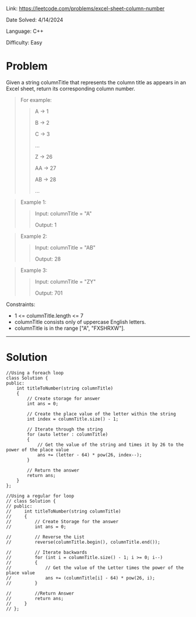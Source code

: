 Link: https://leetcode.com/problems/excel-sheet-column-number

Date Solved: 4/14/2024

Language: C++

Difficulty: Easy

# Problem

Given a string columnTitle that represents the column title as appears in an Excel sheet, return its corresponding column number.

>For example:
>
>>A -> 1
>>
>>B -> 2
>>
>>C -> 3
>>
>>...
>>
>>Z -> 26
>>
>>AA -> 27
>>
>>AB -> 28
>>
>>...
 
>Example 1:
>
>>Input: columnTitle = "A"
>>
>>Output: 1

>Example 2:
>
>>Input: columnTitle = "AB"
>>
>>Output: 28

>Example 3:
>
>>Input: columnTitle = "ZY"
>>
>>Output: 701
 
Constraints:

- 1 <= columnTitle.length <= 7
- columnTitle consists only of uppercase English letters.
- columnTitle is in the range ["A", "FXSHRXW"].

---

# Solution

```
//Using a foreach loop
class Solution {
public:
    int titleToNumber(string columnTitle) 
    {
        // Create storage for answer
        int ans = 0;

        // Create the place value of the letter within the string
        int index = columnTitle.size() - 1;

        // Iterate through the string
        for (auto letter : columnTitle)
        {
            // Get the value of the string and times it by 26 to the power of the place value
            ans += (letter - 64) * pow(26, index--);
        }    

        // Return the answer
        return ans;
    }
};

//Using a regular for loop
// class Solution {
// public:
//     int titleToNumber(string columnTitle) 
//     {
//         // Create Storage for the answer
//         int ans = 0;

//         // Reverse the List
//         reverse(columnTitle.begin(), columnTitle.end());

//         // Iterate backwards
//         for (int i = columnTitle.size() - 1; i >= 0; i--)
//         {
//             // Get the value of the Letter times the power of the place value
//             ans += (columnTitle[i] - 64) * pow(26, i);
//         }    

//         //Return Answer
//         return ans;
//     }
// };
```
